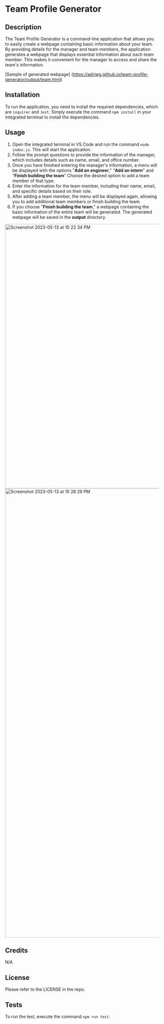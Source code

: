 # Team Profile Generator

## Description

The Team Profile Generator is a command-line application that allows you to easily create a webpage containing basic information about your team. By providing details for the manager and team members, the application generates a webpage that displays essential information about each team member. This makes it convenient for the manager to access and share the team's information.

[Sample of generated webpage] (https://adriwg.github.io/team-profile-generator/output/team.html)

## Installation

To run the application, you need to install the required dependencies, which are `inquirer` and `Jest`. Simply execute the command `npm install` in your integrated terminal to install the dependencies.

## Usage

1. Open the integrated terminal in VS Code and run the command `node index.js`. This will start the application.
2. Follow the prompt questions to provide the information of the manager, which includes details such as name, email, and office number.
3. Once you have finished entering the manager's information, a menu will be displayed with the options "**Add an engineer**," "**Add an intern**" and "**Finish building the team**" Choose the desired option to add a team member of that type.
4. Enter the information for the team member, including their name, email, and specific details based on their role.
5. After adding a team member, the menu will be displayed again, allowing you to add additional team members or finish building the team.
6. If you choose "**Finish building the team**," a webpage containing the basic information of the entire team will be generated. The generated webpage will be saved in the **output** directory.  

<img width="864" alt="Screenshot 2023-05-13 at 10 22 34 PM" src="https://github.com/adriwg/team-profile-generator/assets/124637485/ba9f5fae-84fb-40e8-b302-4df1be546491">  

<img width="1469" alt="Screenshot 2023-05-13 at 10 28 29 PM" src="https://github.com/adriwg/team-profile-generator/assets/124637485/7b35a190-294d-48c2-844e-78daae363ca2">


## Credits

N/A

## License

Please refer to the LICENSE in the repo.

## Tests

To run the test, execute the command `npm run test`.
